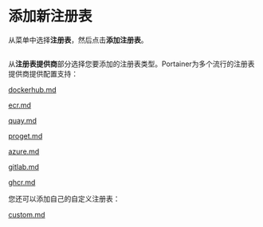 # 添加新注册表

从菜单中选择**注册表**，然后点击**添加注册表**。

<figure><img src="../..//assets/2.19-registries-add.gif" alt=""><figcaption></figcaption></figure>

从**注册表提供商**部分选择您要添加的注册表类型。Portainer为多个流行的注册表提供商提供配置支持：

[dockerhub.md](dockerhub.md)

[ecr.md](ecr.md)

[quay.md](quay.md)

[proget.md](proget.md)

[azure.md](azure.md)

[gitlab.md](gitlab.md)

[ghcr.md](ghcr.md)

您还可以添加自己的自定义注册表：

[custom.md](custom.md)
